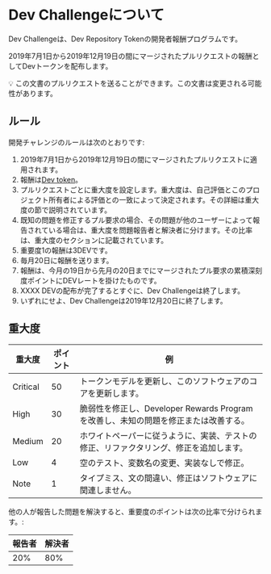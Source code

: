 # Dev Challengeについて

Dev Challengeは、Dev Repository Tokenの開発者報酬プログラムです。

2019年7月1日から2019年12月19日の間にマージされたプルリクエストの報酬としてDevトークンを配布します。

💡 この文書のプルリクエストを送ることができます。この文書は変更される可能性があります。

## ルール

開発チャレンジのルールは次のとおりです:

1. 2019年7月1日から2019年12月19日の間にマージされたプルリクエストに適用されます。
1. 報酬は[Dev token](https://etherscan.io/token/0x98626e2c9231f03504273d55f397409defd4a093)。
1. プルリクエストごとに重大度を設定します。重大度は、自己評価とこのプロジェクト所有者による評価との一致によって決定されます。その詳細は重大度の節で説明されています。
1. 既知の問題を修正するプル要求の場合、その問題が他のユーザーによって報告されている場合は、重大度を問題報告者と解決者に分けます。その比率は、重大度のセクションに記載されています。
1. 重要度1の報酬は3DEVです。
1. 毎月20日に報酬を送ります。
1. 報酬は、今月の19日から先月の20日までにマージされたプル要求の累積深刻度ポイントにDEVレートを掛けたものです。
1. XXXX DEVの配布が完了するとすぐに、Dev Challengeは終了します。
1. いずれにせよ、Dev Challengeは2019年12月20日に終了します。

## 重大度

| 重大度 | ポイント | 例                                                                         |
| -------- | ------ | ---------------------------------------------------------------------- |
| Critical | 50     | トークンモデルを更新し、このソフトウェアのコアを更新します。                            |
| High     | 30     | 脆弱性を修正し、Developer Rewards Programを改善し、未知の問題を修正または改善する。 |
| Medium   | 20     | ホワイトペーパーに従うように、実装、テストの修正、リファクタリング、修正を追加します。          |
| Low      | 4      | 空のテスト、変数名の変更、実装なしで修正。                                       |
| Note     | 1      | タイプミス、文の間違い、修正はソフトウェアに関連しません。                             |

他の人が報告した問題を解決すると、重要度のポイントは次の比率で分けられます。:

| 報告者 | 解決者 |
| ----- | ----- |
| 20%   | 80%   |

